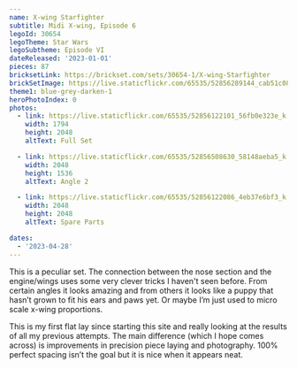 ```yaml
---
name: X-wing Starfighter
subtitle: Midi X-wing, Episode 6
legoId: 30654
legoTheme: Star Wars
legoSubtheme: Episode VI
dateReleased: '2023-01-01'
pieces: 87
bricksetLink: https://brickset.com/sets/30654-1/X-wing-Starfighter
brickSetImage: https://live.staticflickr.com/65535/52856289144_cab51c0825_k.jpg
theme1: blue-grey-darken-1
heroPhotoIndex: 0
photos:
  - link: https://live.staticflickr.com/65535/52856122101_56fb0e323e_k.jpg
    width: 1794
    height: 2048
    altText: Full Set

  - link: https://live.staticflickr.com/65535/52856508630_58148aeba5_k.jpg
    width: 2048
    height: 1536
    altText: Angle 2

  - link: https://live.staticflickr.com/65535/52856122086_4eb37e6bf3_k.jpg
    width: 2048
    height: 2048
    altText: Spare Parts

dates:
  - '2023-04-28'
---
```


This is a peculiar set.
The connection between the nose section and the engine/wings uses some very clever tricks I haven't seen before. 
From certain angles it looks amazing and from others it looks like a puppy that hasn’t grown to fit his ears and paws yet.
Or maybe I’m just used to micro scale x-wing proportions.

This is my first flat lay since starting this site and really looking at the results of all my previous attempts.
The main difference (which I hope comes across) is improvements in precision piece laying and photography.
100% perfect spacing isn’t the goal but it is nice when it appears neat.
